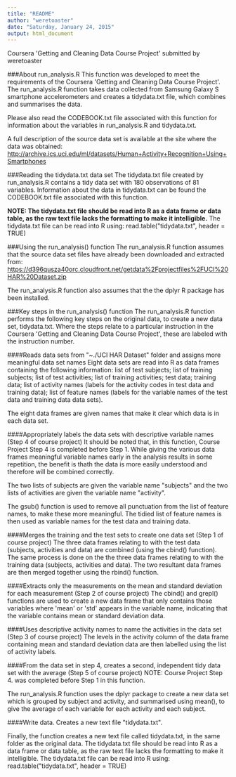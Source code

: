 ```yaml
---
title: "README"
author: "weretoaster"
date: "Saturday, January 24, 2015"
output: html_document
---
```


Coursera 'Getting and Cleaning Data Course Project' submitted by weretoaster

###About run_analysis.R
This function was developed to meet the requirements of the Coursera 'Getting and Cleaning Data Course Project'. The run_analysis.R function takes data collected from Samsung Galaxy S smartphone accelerometers and creates a tidydata.txt file, which combines and summarises the data.

Please also read the CODEBOOK.txt file associated with this function for information about the variables in run_analysis.R and tidydata.txt.

A full description of the source data set is available at the site where the data was obtained: http://archive.ics.uci.edu/ml/datasets/Human+Activity+Recognition+Using+Smartphones 

###Reading the tidydata.txt data set
The tidydata.txt file created by run_analysis.R contains a tidy data set with 180 observations of 81 variables. Information about the data in tidydata.txt can be found the CODEBOOK.txt file associated with this function.

**NOTE: The tidydata.txt file should be read into R as a data frame or data table, as the raw text file lacks the formatting to make it intelligible.** The tidydata.txt file can be read into R using: read.table("tidydata.txt", header = TRUE)

###Using the run_analysis() function
The run_analysis.R function assumes that the source data set files have already been downloaded and extracted from:
https://d396qusza40orc.cloudfront.net/getdata%2Fprojectfiles%2FUCI%20HAR%20Dataset.zip

The run_analysis.R function also assumes that the the dplyr R package has been installed.

###Key steps in the run_analysis() function
The run_analysis.R function performs the following key steps on the original data, to create a new data set, tidydata.txt. Where the steps relate to a particular instruction in the Coursera 'Getting and Cleaning Data Course Project', these are labeled with the instruction number.

####Reads data sets from "~./UCI HAR Dataset" folder and assigns more meaningful data set names
Eight data sets are read into R as data frames containing the following information: list of test subjects; list of training subjects; list of test activities; list of training activities; test data; training data; list of activity names (labels for the activity codes in test data and training data); list of feature names (labels for the variable names of the test data and training data data sets).

The eight data frames are given names that make it clear which data is in each data set.

####Appropriately labels the data sets with descriptive variable names (Step 4 of course project)
It should be noted that, in this function, Course Project Step 4 is completed before Step 1. While giving the  various data frames meaningful variable names early in the analysis results in some repetition, the benefit is thath the data is more easily understood and therefore will be combined correctly.

The two lists of subjects are given the variable name "subjects" and the two lists of activities are given the variable name "activity".

The gsub() function is used to remove all punctuation from the list of feature names, to make these more meaningful. The tidied list of feature names is then used as variable names for the test data and training data.

####Merges the training and the test sets to create one data set (Step 1 of course project)
The three data frames relating to with the test data (subjects, activities and data) are combined (using the cbind() function). The same process is done on the the three data frames relating to with the training data (subjects, activities and data). The two resultant data frames are then merged together using the rbind() function.

####Extracts only the measurements on the mean and standard deviation for each measurement (Step 2 of course project)
The cbind() and grepl() functions are used to create a new data frame that only contains those variables where 'mean' or 'std' appears in the variable name, indicating that the variable contains mean or standard deviation data.

####Uses descriptive activity names to name the activities in the data set (Step 3 of course project)
The levels in the activity column of the data frame containing mean and standard deviation data are then labelled using the list of activity labels.
   
####From the data set in step 4, creates a second, independent tidy data set with the average (Step 5 of course project)
NOTE: Course Project Step 4. was completed before Step 1 in this function.

The run_analysis.R function uses the dplyr package to create a new data set which is grouped by subject and activity, and summarised using mean(), to give the average of each variable for each activity and each subject.
    
####Write data. Creates a new text file "tidydata.txt".
                                     
Finally, the function creates a new text file called tidydata.txt, in the same folder as the original data. The tidydata.txt file should be read into R as a data frame or data table, as the raw text file lacks the formatting to make it intelligible. The tidydata.txt file can be read into R using: read.table("tidydata.txt", header = TRUE)
